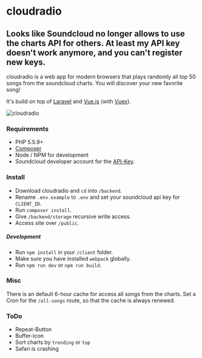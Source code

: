 cloudradio
===============

## Looks like Soundcloud no longer allows to use the charts API for others. At least my API key doesn't work anymore, and you can't register new keys.

cloudradio is a web app for modern browsers that plays randomly all top 50 songs from the soundcloud charts. You will discover your new favorite song!

It's build on top of [Laravel](https://www.laravel.com) and [Vue.js](http://vuejs.org) (with [Vuex](https://github.com/vuejs/vuex)).

![cloudradio](http://i.imgur.com/DqF9ARE.png)

### Requirements

* PHP 5.5.9+
* [Composer](https://getcomposer.org/)
* Node / NPM for development
* Soundcloud developer account for the [API-Key](https://developers.soundcloud.com/).

### Install

* Download cloudradio and `cd` into `/backend`.
* Rename `.env.example` to `.env` and set your soundcloud api key for `CLIENT_ID`.
* Run `composer install`.
* Give `/backend/storage` recursive write access.
* Access site over `/public`.

##### Development

* Run `npm install` in your `/client` folder.
* Make sure you have installed `webpack` globally.
* Run `npm run dev` or  `npm run build`.

### Misc

There is an default 6-hour cache for access all songs from the charts. Set a Cron for the `/all-songs` route, so that the cache is always renewed.

### ToDo

* Repeat-Button
* Buffer-Icon
* Sort charts by `trending` or `top`
* Safari is crashing
